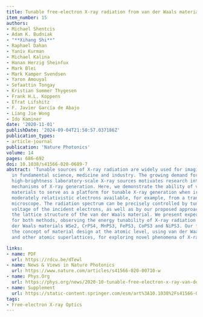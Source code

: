 ```yaml
---
title: Tunable free-electron X-ray radiation from van der Waals materials
item_number: 15
authors:
- Michael Shentcis
- Adam K. Budniak
- "**Xihang Shi**"
- Raphael Dahan
- Yaniv Kurman
- Michael Kalina
- Hanan Herzig Sheinfux
- Mark Blei
- Mark Kamper Svendsen
- Yaron Amouyal
- Sefaattin Tongay
- Kristian Sommer Thygesen
- Frank H.L. Koppens
- Efrat Lifshitz
- F. Javier García de Abajo
- Liang Jie Wong
- Ido Kaminer
date: '2020-11-01'
publishDate: '2024-09-04T21:50:57.037186Z'
publication_types:
- article-journal
publication: 'Nature Photonics'
volume: 14
pages: 686–692
doi: 10.1038/s41566-020-0689-7
abstract: 'Tunable sources of X-ray radiation are widely used for imaging and spectroscopy
  in fundamental science, medicine and industry. The growing demand for highly tunable,
  high-brightness laboratory-scale X-ray sources motivates research into new fundamental
  mechanisms of X-ray generation. Here, we demonstrate the ability of van der Waals
  materials to serve as a platform for tunable X-ray generation when irradiated by
  moderately relativistic electrons available, for example, from a transmission electron
  microscope. The radiation spectrum can be precisely controlled by tuning the acceleration
  voltage of the incident electrons, as well as by our proposed approach: adjusting
  the lattice structure of the van der Waals material. We present experimental results
  for both methods, observing the energy tunability of X-ray radiation from the van
  der Waals materials WSe2, CrPS4, MnPS3, FePS3, CoPS3 and NiPS3. Our findings demonstrate
  the concept of material design at the atomic level, using van der Waals heterostructures
  and other atomic superlattices, for exploring novel phenomena of X-ray physics.'

links:
- name: PDF
  url: https://rdcu.be/dTewl
- name: News & Views in Nature Photonics
  url: https://www.nature.com/articles/s41566-020-00710-w
- name: Phys.Org
  url: https://phys.org/news/2020-10-tunable-free-electron-x-ray-van-der.html
- name: Supplement
  url: https://static-content.springer.com/esm/art%3A10.1038%2Fs41566-020-0689-7/MediaObjects/41566_2020_689_MOESM1_ESM.pdf
tags:
- Free-electron X-ray Optics
---
```

